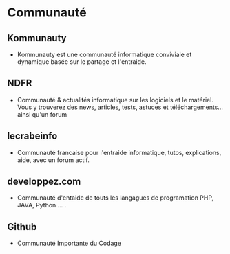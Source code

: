 # Communauté #

## Kommunauty ##
* Kommunauty est une communauté informatique conviviale et dynamique basée sur le partage et l'entraide.
## NDFR ##
* Communauté & actualités informatique sur les logiciels et le matériel. Vous y trouverez des news, articles, tests, astuces et téléchargements... ainsi qu'un forum 
## lecrabeinfo ##
* Communauté francaise pour l'entraide informatique, tutos, explications, aide, avec un forum actif.
## developpez.com ##
* Communauté d'entaide de touts les langagues de programation PHP, JAVA, Python ... .
## Github ##
* Communauté Importante du Codage
